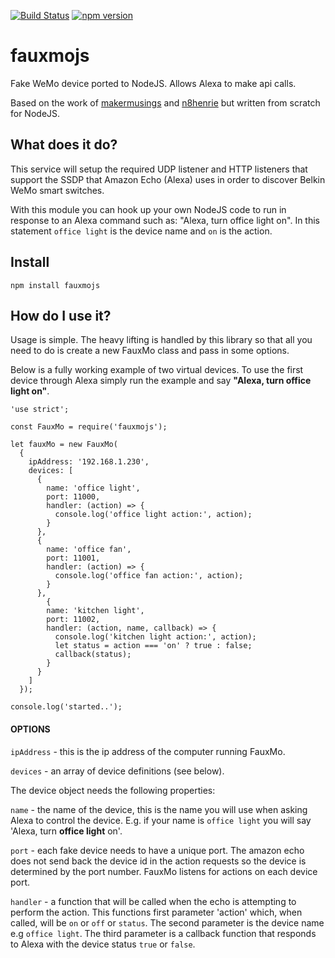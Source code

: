 [![Build Status](https://travis-ci.org/dsandor/fauxmojs.svg?branch=master)](https://travis-ci.org/dsandor/fauxmojs)
[![npm version](https://badge.fury.io/js/fauxmojs.svg)](https://badge.fury.io/js/fauxmojs)

# fauxmojs
Fake WeMo device ported to NodeJS.  Allows Alexa to make api calls.

Based on the work of [makermusings](https://github.com/makermusings/fauxmo) and [n8henrie](https://github.com/n8henrie/fauxmo) but written from scratch for NodeJS.


## What does it do?
This service will setup the required UDP listener and HTTP listeners that support the SSDP that Amazon Echo (Alexa) uses in order to discover Belkin WeMo smart switches.

With this module you can hook up your own NodeJS code to run in response to an Alexa command such as:  "Alexa, turn office light on".  In this statement `office light` is the device name and `on` is the action.

## Install

`npm install fauxmojs`

## How do I use it?

Usage is simple.  The heavy lifting is handled by this library so that all you need to do is create a new FauxMo class and pass in some options.

Below is a fully working example of two virtual devices.  To use the first device through Alexa simply run the example and say **"Alexa, turn office light on"**.

```
'use strict';

const FauxMo = require('fauxmojs');

let fauxMo = new FauxMo(
  {
    ipAddress: '192.168.1.230',
    devices: [
      {
        name: 'office light',
        port: 11000,
        handler: (action) => {
          console.log('office light action:', action);
        }
      },
      {
        name: 'office fan',
        port: 11001,
        handler: (action) => {
          console.log('office fan action:', action);
        }
      },
        {
        name: 'kitchen light',
        port: 11002,
        handler: (action, name, callback) => {
          console.log('kitchen light action:', action);
          let status = action === 'on' ? true : false;
          callback(status);
        }
      }
    ]
  });

console.log('started..');
```
#### OPTIONS

`ipAddress` - this is the ip address of the computer running FauxMo.

`devices` - an array of device definitions (see below).

The device object needs the following properties:

`name` - the name of the device, this is the name you will use when asking Alexa to control the device.  E.g. if your name is `office light` you will say 'Alexa, turn **office light** on'.

`port` - each fake device needs to have a unique port.  The amazon echo does not send back the device id in the action requests so the device is determined by the port number.  FauxMo listens for actions on each device port.

`handler` - a function that will be called when the echo is attempting to perform the action.  This functions first parameter 'action' which, when called, will be `on` or `off` or `status`. The second parameter is the device name e.g `office light`. The third parameter is a callback function that responds to Alexa with the device status `true` or `false`.
